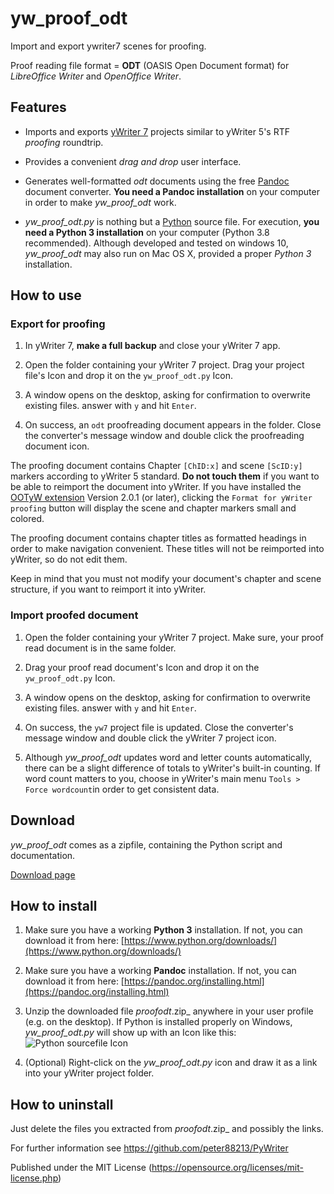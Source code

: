 # yw_proof_odt

Import and export ywriter7 scenes for proofing. 

Proof reading file format =  __ODT__  (OASIS Open Document format) for _LibreOffice Writer_ and _OpenOffice Writer_.



## Features

* Imports and exports [yWriter 7](http://www.spacejock.com/yWriter7_Download.html) projects similar to yWriter 5's RTF  _proofing_  roundtrip.

* Provides a convenient  _drag and drop_  user interface.

* Generates well-formatted  _odt_  documents using the free  [Pandoc](https://pandoc.org/)  document converter.  __You need a Pandoc installation__  on your computer in order to make  _yw_proof_odt_  work.

*  _yw_proof_odt.py_  is nothing but a [Python](https://www.python.org/downloads/) source file. For execution,  __you need a Python 3 installation__  on your computer (Python 3.8 recommended). Although developed and tested on windows 10,  _yw_proof_odt_  may also run on Mac OS X, provided a proper  _Python 3_  installation. 



## How to use

### Export for proofing

1. In yWriter 7,  __make a full backup__  and close your yWriter 7 app.

2. Open the folder containing your yWriter 7 project. Drag your project file's Icon and drop it on the `yw_proof_odt.py` Icon.

3. A window opens on the desktop, asking for confirmation to overwrite existing files. answer with `y` and hit `Enter`.

4. On success, an `odt` proofreading document appears in the folder. Close the converter's message window and double click the proofreading document icon.

The proofing document contains Chapter `[ChID:x]` and scene `[ScID:y]` markers according to yWriter 5 standard.  __Do not touch them__  if you want to be able to reimport the document into yWriter. If you have installed the [OOTyW extension](https://github.com/peter88213/OOTyW) Version 2.0.1 (or later), clicking the `Format for yWriter proofing` button will display the scene and chapter markers small and colored.  

The proofing document contains chapter titles as formatted headings in order to make navigation convenient. These titles will not be reimported into yWriter, so do not edit them. 

Keep in mind that you must not modify your document's chapter and scene structure, if you want to reimport it into yWriter.



### Import proofed document

1. Open the folder containing your yWriter 7 project. Make sure, your proof read document is in the same folder.

2. Drag your proof read document's Icon and drop it on the `yw_proof_odt.py` Icon.
  
3. A window opens on the desktop, asking for confirmation to overwrite existing files. answer with `y` and hit `Enter`.

4. On success, the `yw7` project file is updated. Close the converter's message window and double click the yWriter 7 project icon.

5. Although  _yw_proof_odt_  updates word and letter counts automatically, there can be a slight difference of totals to yWriter's built-in counting. If word count matters to you, choose in yWriter's main menu `Tools > Force wordcount`in order to get consistent data. 



## Download

_yw_proof_odt_ comes as a zipfile, containing the Python script and documentation.

[Download page](https://github.com/peter88213/PyWriter/releases/latest)



## How to install

1. Make sure you have a working  __Python 3__  installation. If not, you can download it from here: [https://www.python.org/downloads/](https://www.python.org/downloads/)

2. Make sure you have a working  __Pandoc__  installation. If not, you can download it from here: [https://pandoc.org/installing.html](https://pandoc.org/installing.html)

3. Unzip the downloaded file  _proofodt_<release>.zip_  anywhere in your user profile (e.g. on the desktop). If Python is installed properly on Windows,   _yw_proof_odt.py_  will show up with an Icon like this: ![Python sourcefile Icon](https://upload.wikimedia.org/wikipedia/commons/8/82/Text-x-python.svg)

4. (Optional) Right-click on the  _yw_proof_odt.py_  icon and draw it as a link into your yWriter project folder.



## How to uninstall

Just delete the files you extracted from  _proofodt_<release>.zip_  and possibly the links.  



For further information see https://github.com/peter88213/PyWriter

Published under the MIT License (https://opensource.org/licenses/mit-license.php)
